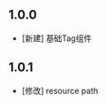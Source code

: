 <!--
 * @Author: lipeng 1162423147@qq.com
 * @Date: 2023-09-23 22:15:06
 * @LastEditors: lipeng 1162423147@qq.com
 * @LastEditTime: 2023-09-29 09:49:01
 * @FilePath: /phoenix_tag/CHANGELOG.md
 * @Description: 这是默认设置,请设置`customMade`, 打开koroFileHeader查看配置 进行设置: https://github.com/OBKoro1/koro1FileHeader/wiki/%E9%85%8D%E7%BD%AE
-->
## 1.0.0

* [新建] 基础Tag组件

## 1.0.1

* [修改] resource path